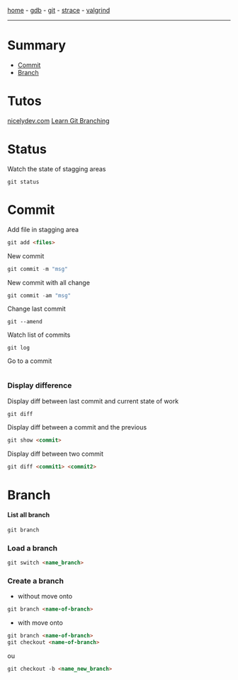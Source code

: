 [home](README.md) - [gdb](gdb.md) - [git](git.md) - [strace](strace.md) - [valgrind](valgrind.md)
***
# Summary
- [Commit](#commit)
- [Branch](#branch)

# Tutos
[nicelydev.com](https://www.nicelydev.com/git/git-show)
[Learn Git Branching](https://learngitbranching.js.org/?locale=fr_FR)
# Status
Watch the state of stagging areas
```
git status
```
# Commit
Add file in stagging area
```md
git add <files>
```
New commit
```h
git commit -m "msg"
```
New commit with all change
```h
git commit -am "msg"
```
Change last commit
```
git --amend
```

Watch list of commits
```
git log
```
Go to a commit
```

```
### Display difference
Display diff between last commit and current state of work
```
git diff
```
Display diff between a commit and the previous
```md
git show <commit>
```
Display diff between two commit
```md
git diff <commit1> <commit2>
```
# Branch
#### List all branch
```h
git branch
```
### Load a branch
```md
git switch <name_branch>
```
### Create a branch
- without move onto 
```md
git branch <name-of-branch>
```
- with move onto
```md
git branch <name-of-branch>
git checkout <name-of-branch>
```
ou
```md
git checkout -b <name_new_branch>
```
